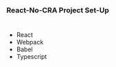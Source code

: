 ### React-No-CRA Project Set-Up

#

<ul>
  <li>React</li>
  <li>Webpack</li>
  <li>Babel</li>
  <li>Typescript</li>
</ul>
